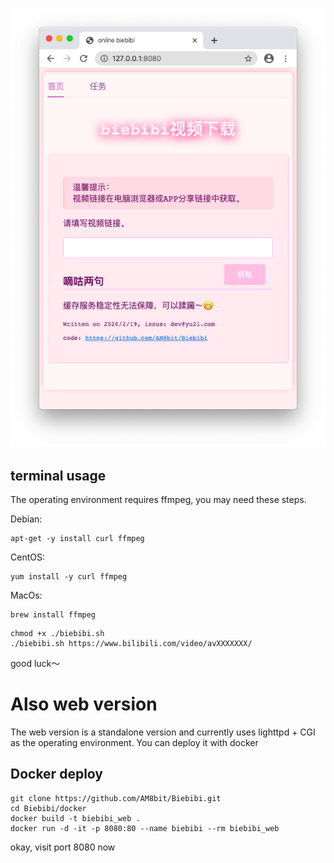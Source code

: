 ![image](https://raw.githubusercontent.com/AM8bit/Biebibi/master/example.png)

terminal usage 
--------------


The operating environment requires ffmpeg, you may need these steps.

Debian: 
```shell
apt-get -y install curl ffmpeg
```

CentOS: 
```shell
yum install -y curl ffmpeg
```

MacOs: 
```shell
brew install ffmpeg
```
```shell
chmod +x ./biebibi.sh
./biebibi.sh https://www.bilibili.com/video/avXXXXXXX/
```

good luck～

Also web version
================

The web version is a standalone version and currently uses lighttpd + CGI as the operating environment.
You can deploy it with docker

Docker deploy
-------------

```shell
git clone https://github.com/AM8bit/Biebibi.git
cd Biebibi/docker
docker build -t biebibi_web .
docker run -d -it -p 8080:80 --name biebibi --rm biebibi_web
```
okay, visit port 8080 now




